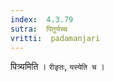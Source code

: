 ```yaml
---
index:  4.3.79
sutra:  पितुर्यच्च
vritti:  padamanjari
---
```


पित्र्यमिति । `रीङृतः`, `यस्येति च` ।
